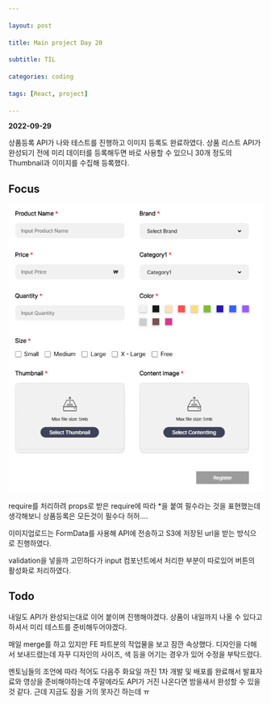 ```yaml
---

layout: post

title: Main project Day 20

subtitle: TIL

categories: coding

tags: [React, project]

---
```


**2022-09-29**

상품등록 API가 나와 테스트를 진행하고 이미지 등록도 완료하였다. 상품 리스트 API가 완성되기 전에 미리 데이터를 등록해두면 바로 사용할 수 있으니 30개 정도의 Thumbnail과 이미지를 수집해 등록했다.

## Focus


![Untitled](/post-img/figma14.png)

require를 처리하려 props로 받은 require에 따라 *을 붙여 필수라는 것을 표현했는데 생각해보니 상품등록은 모든것이 필수다 허허….

이미지업로드는 FormData를 사용해 API에 전송하고 S3에 저장된 url을 받는 방식으로 진행하였다. 

validation을 넣을까 고민하다가 input 컴포넌트에서 처리한 부분이 따로있어 버튼의 활성화로 처리하였다.

## Todo


내일도 API가 완성되는대로 이어 붙이며 진행해야겠다. 상품이 내일까지 나올 수 있다고 하셔서 미리 테스트를 준비해두어야겠다.

매일 merge를 하고 있지만 FE 파트분의 작업물을 보고 잠깐 속상했다. 디자인을 다해서 보내드렸는데 자꾸 디자인의 사이즈, 색 등을 어기는 경우가 있어 수정을 부탁드렸다.

멘토님들의 조언에 따라 적어도 다음주 화요일 까진 1차 개발 및 배포를 완료해서 발표자료와 영상을 준비해야하는데 주말에라도 API가 거진 나온다면 밤을새서 완성할 수 있을것 같다. 근데 지금도 잠을 거의 못자긴 하는데 ㅠ